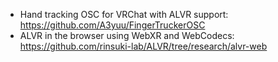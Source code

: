 * Hand tracking OSC for VRChat with ALVR support: https://github.com/A3yuu/FingerTruckerOSC
* ALVR in the browser using WebXR and WebCodecs: https://github.com/rinsuki-lab/ALVR/tree/research/alvr-web
